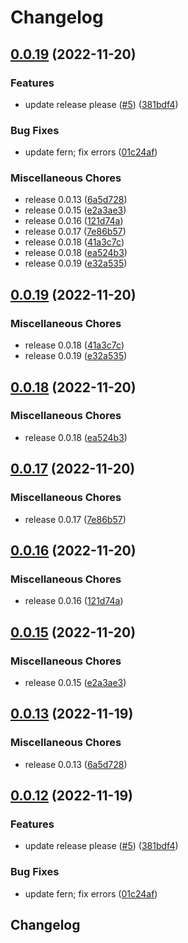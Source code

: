 # Changelog

## [0.0.19](https://github.com/flipt-io/flipt-api/compare/v0.0.19...0.0.19) (2022-11-20)


### Features

* update release please ([#5](https://github.com/flipt-io/flipt-api/issues/5)) ([381bdf4](https://github.com/flipt-io/flipt-api/commit/381bdf45ec1d4c6cbb9d7c927e15c0f426f7f27b))


### Bug Fixes

* update fern; fix errors ([01c24af](https://github.com/flipt-io/flipt-api/commit/01c24af317610e6389ff561ea1e0068c09563172))


### Miscellaneous Chores

* release 0.0.13 ([6a5d728](https://github.com/flipt-io/flipt-api/commit/6a5d7280aefa8d9060747c7b912e56b114e69329))
* release 0.0.15 ([e2a3ae3](https://github.com/flipt-io/flipt-api/commit/e2a3ae3dc93a9824a79f4108c5eaa732dee6ddf4))
* release 0.0.16 ([121d74a](https://github.com/flipt-io/flipt-api/commit/121d74a0c6e38c824e0656947aad616f4407c727))
* release 0.0.17 ([7e86b57](https://github.com/flipt-io/flipt-api/commit/7e86b5714552298ca9474aab1b39109820d0547b))
* release 0.0.18 ([41a3c7c](https://github.com/flipt-io/flipt-api/commit/41a3c7c13b4429e32eb85a3c5927cd774e17e2fe))
* release 0.0.18 ([ea524b3](https://github.com/flipt-io/flipt-api/commit/ea524b3e0c025f5c751c1f6c8fd82dafa56ecb55))
* release 0.0.19 ([e32a535](https://github.com/flipt-io/flipt-api/commit/e32a53565ddb4a0b3adfc1b10650eefb6f357248))

## [0.0.19](https://github.com/flipt-io/flipt-api/compare/0.0.18...0.0.19) (2022-11-20)


### Miscellaneous Chores

* release 0.0.18 ([41a3c7c](https://github.com/flipt-io/flipt-api/commit/41a3c7c13b4429e32eb85a3c5927cd774e17e2fe))
* release 0.0.19 ([e32a535](https://github.com/flipt-io/flipt-api/commit/e32a53565ddb4a0b3adfc1b10650eefb6f357248))

## [0.0.18](https://github.com/flipt-io/flipt-api/compare/0.0.17...0.0.18) (2022-11-20)


### Miscellaneous Chores

* release 0.0.18 ([ea524b3](https://github.com/flipt-io/flipt-api/commit/ea524b3e0c025f5c751c1f6c8fd82dafa56ecb55))

## [0.0.17](https://github.com/flipt-io/flipt-api/compare/0.0.16...0.0.17) (2022-11-20)


### Miscellaneous Chores

* release 0.0.17 ([7e86b57](https://github.com/flipt-io/flipt-api/commit/7e86b5714552298ca9474aab1b39109820d0547b))

## [0.0.16](https://github.com/flipt-io/flipt-api/compare/0.0.15...0.0.16) (2022-11-20)


### Miscellaneous Chores

* release 0.0.16 ([121d74a](https://github.com/flipt-io/flipt-api/commit/121d74a0c6e38c824e0656947aad616f4407c727))

## [0.0.15](https://github.com/flipt-io/flipt-api/compare/0.0.13...0.0.15) (2022-11-20)


### Miscellaneous Chores

* release 0.0.15 ([e2a3ae3](https://github.com/flipt-io/flipt-api/commit/e2a3ae3dc93a9824a79f4108c5eaa732dee6ddf4))

## [0.0.13](https://github.com/flipt-io/flipt-api/compare/0.0.12...0.0.13) (2022-11-19)


### Miscellaneous Chores

* release 0.0.13 ([6a5d728](https://github.com/flipt-io/flipt-api/commit/6a5d7280aefa8d9060747c7b912e56b114e69329))

## [0.0.12](https://github.com/flipt-io/flipt-api/compare/0.0.11...0.0.12) (2022-11-19)


### Features

* update release please ([#5](https://github.com/flipt-io/flipt-api/issues/5)) ([381bdf4](https://github.com/flipt-io/flipt-api/commit/381bdf45ec1d4c6cbb9d7c927e15c0f426f7f27b))


### Bug Fixes

* update fern; fix errors ([01c24af](https://github.com/flipt-io/flipt-api/commit/01c24af317610e6389ff561ea1e0068c09563172))

## Changelog
